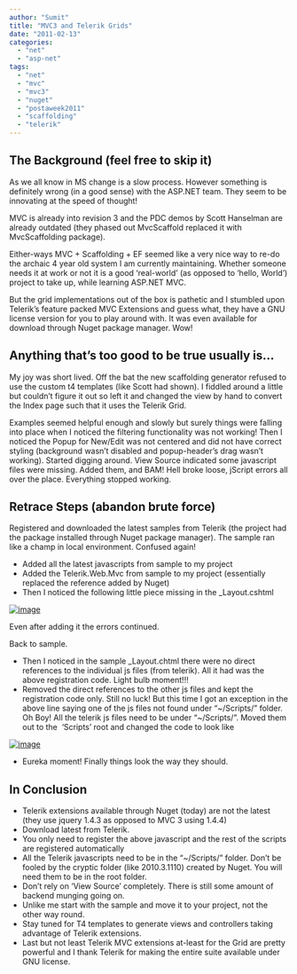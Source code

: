```yaml
---
author: "Sumit"
title: "MVC3 and Telerik Grids"
date: "2011-02-13"
categories: 
  - "net"
  - "asp-net"
tags: 
  - "net"
  - "mvc"
  - "mvc3"
  - "nuget"
  - "postaweek2011"
  - "scaffolding"
  - "telerik"
---
```


## The Background (feel free to skip it)

As we all know in MS change is a slow process. However something is definitely wrong (in a good sense) with the ASP.NET team. They seem to be innovating at the speed of thought!

MVC is already into revision 3 and the PDC demos by Scott Hanselman are already outdated (they phased out MvcScaffold replaced it with MvcScaffolding package).

Either-ways MVC + Scaffolding + EF seemed like a very nice way to re-do the archaic 4 year old system I am currently maintaining. Whether someone needs it at work or not it is a good ‘real-world’ (as opposed to ‘hello, World’) project to take up, while learning ASP.NET MVC.

But the grid implementations out of the box is pathetic and I stumbled upon Telerik’s feature packed MVC Extensions and guess what, they have a GNU license version for you to play around with. It was even available for download through Nuget package manager. Wow!

## Anything that’s too good to be true usually is…

My joy was short lived. Off the bat the new scaffolding generator refused to use the custom t4 templates (like Scott had shown). I fiddled around a little but couldn’t figure it out so left it and changed the view by hand to convert the Index page such that it uses the Telerik Grid.

Examples seemed helpful enough and slowly but surely things were falling into place when I noticed the filtering functionality was not working! Then I noticed the Popup for New/Edit was not centered and did not have correct styling (background wasn’t disabled and popup-header’s drag wasn’t working). Started digging around. View Source indicated some javascript files were missing. Added them, and BAM! Hell broke loose, jScript errors all over the place. Everything stopped working.

## Retrace Steps (abandon brute force)

Registered and downloaded the latest samples from Telerik (the project had the package installed through Nuget package manager). The sample ran like a champ in local environment. Confused again!

- Added all the latest javascripts from sample to my project
- Added the Telerik.Web.Mvc from sample to my project (essentially replaced the reference added by Nuget)
- Then I noticed the following little piece missing in the \_Layout.cshtml

[![image](/images/blog/2011/02/images/image_thumb.png "image")](/images/blog/2011/02/images/image.png)

Even after adding it the errors continued.

Back to sample.

- Then I noticed in the sample \_Layout.chtml there were no direct references to the individual js files (from telerik). All it had was the above registration code. Light bulb moment!!!
- Removed the direct references to the other js files and kept the registration code only. Still no luck! But this time I got an exception in the above line saying one of the js files not found under “~/Scripts/” folder. Oh Boy! All the telerik js files need to be under “~/Scripts/”. Moved them out to the  ‘Scripts’ root and changed the code to look like

[![image](/images/blog/2011/02/images/image_thumb1.png "image")](/images/blog/2011/02/images/image1.png)

- Eureka moment! Finally things look the way they should.

## In Conclusion

- Telerik extensions available through Nuget (today) are not the latest (they use jquery 1.4.3 as opposed to MVC 3 using 1.4.4)
- Download latest from Telerik.
- You only need to register the above javascript and the rest of the scripts are registered automatically
- All the Telerik javascripts need to be in the “~/Scripts/” folder. Don’t be fooled by the cryptic folder (like 2010.3.1110) created by Nuget. You will need them to be in the root folder.
- Don’t rely on ‘View Source’ completely. There is still some amount of backend munging going on.
- Unlike me start with the sample and move it to your project, not the other way round.
- Stay tuned for T4 templates to generate views and controllers taking advantage of Telerik extensions.
- Last but not least Telerik MVC extensions at-least for the Grid are pretty powerful and I thank Telerik for making the entire suite available under GNU license.
